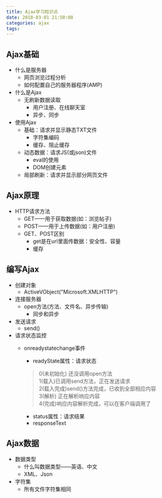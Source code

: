 ```yaml
---
title: Ajax学习知识点  
date: 2018-03-01 21:50:08  
categories: ajax  
tags:
---
```


## Ajax基础
* 什么是服务器
    * 网页浏览过程分析
    * 如何配置自己的服务器程序(AMP)
* 什么是Ajax
    * 无刷新数据读取
        * 用户注册、在线聊天室
        * 异步、同步
* 使用Ajax
    * 基础：请求并显示静态TXT文件
        * 字符集编码
        * 缓存、阻止缓存
    * 动态数据：请求JS(或json)文件
        * eval的使用
        * DOM创建元素
    * 局部刷新：请求并显示部分网页文件

## Ajax原理
* HTTP请求方法
    * GET——用于获取数据(如：浏览帖子)
    * POST——用于上传数据(如：用户注册)
    * GET、POST区别
        * get是在url里面传数据：安全性、容量
        * 缓存

## 编写Ajax
* 创建对象
    * ActiveVObject("Microsoft.XMLHTTP")
* 连接服务器
    * open方法(方法、文件名、异步传输)
        * 同步和异步
* 发送请求
    * send()
* 请求状态监控
    * onreadystatechange事件
        * readyState属性：请求状态  
        > 0(未初始化) 还没调用open方法  
        > 1(载入)已调用send方法，正在发送请求  
        > 2(载入完成)send()方法完成，已收到全部相应内容    
        > 3(解析) 正在解析响应内容  
        > 4(完成)响应内容解析完成，可以在客户端调用了 

        * status属性：请求结果
        * responseText

## Ajax数据
* 数据类型
    * 什么叫数据类型——英语、中文
    * XML、Json
* 字符集
    * 所有文件字符集相同